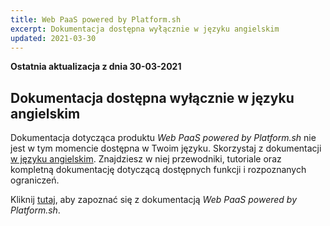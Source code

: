 ```yaml
---
title: Web PaaS powered by Platform.sh
excerpt: Dokumentacja dostępna wyłącznie w języku angielskim
updated: 2021-03-30
---
```


**Ostatnia aktualizacja z dnia 30-03-2021**

## Dokumentacja dostępna wyłącznie w języku angielskim

Dokumentacja dotycząca produktu *Web PaaS powered by Platform.sh* nie jest w tym momencie dostępna w Twoim języku.
Skorzystaj z dokumentacji [w języku angielskim](https://docs.ovh.com/gb/en/web-paas/).
Znajdziesz w niej przewodniki, tutoriale oraz kompletną dokumentację dotyczącą dostępnych funkcji i rozpoznanych ograniczeń.

Kliknij [tutaj](https://docs.ovh.com/gb/en/web-paas/), aby zapoznać się z dokumentacją  *Web PaaS powered by Platform.sh*.
